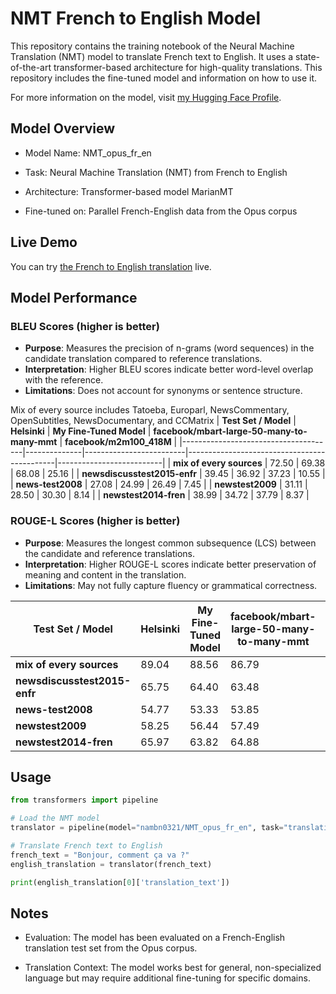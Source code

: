 # NMT French to English Model

This repository contains the training notebook of the Neural Machine Translation (NMT) model  to translate French text to English. It uses a state-of-the-art transformer-based architecture for high-quality translations. This repository includes the fine-tuned model and information on how to use it.

For more information on the model, visit [my Hugging Face Profile](https://huggingface.co/nambn0321/NMT_opus_fr_en).

## Model Overview

- Model Name: NMT_opus_fr_en

- Task: Neural Machine Translation (NMT) from French to English

- Architecture: Transformer-based model MarianMT

- Fine-tuned on: Parallel French-English data from the Opus corpus

## Live Demo

You can try [the French to English translation](https://huggingface.co/spaces/nambn0321/opus_NMT_fr_en) live.

## Model Performance
### **BLEU Scores** (higher is better)
  - **Purpose**: Measures the precision of n-grams (word sequences) in the candidate translation compared to reference translations.
  - **Interpretation**: Higher BLEU scores indicate better word-level overlap with the reference.
  - **Limitations**: Does not account for synonyms or sentence structure.

Mix of every source includes Tatoeba, Europarl, NewsCommentary, OpenSubtitles, NewsDocumentary, and CCMatrix
| **Test Set / Model**                         | **Helsinki** | **My Fine-Tuned Model** | **facebook/mbart-large-50-many-to-many-mmt** | **facebook/m2m100_418M** |
|--------------------------------------|--------------|-------------------------|---------------------------------------------|--------------------------|
| **mix of every sources**             | 72.50        | 69.38                   | 68.08                                       | 25.16                    |
| **newsdiscusstest2015-enfr**         | 39.45        | 36.92                   | 37.23                                       | 10.55                    |
| **news-test2008**                    | 27.08        | 24.99                   | 26.49                                       | 7.45                     |
| **newstest2009**                     | 31.11        | 28.50                   | 30.30                                       | 8.14                     |
| **newstest2014-fren**                | 38.99        | 34.72                   | 37.79                                       | 8.37                     |


### **ROUGE-L Scores** (higher is better)
  - **Purpose**: Measures the longest common subsequence (LCS) between the candidate and reference translations.
  - **Interpretation**: Higher ROUGE-L scores indicate better preservation of meaning and content in the translation.
  - **Limitations**: May not fully capture fluency or grammatical correctness.
     
| **Test Set / Model**                        | **Helsinki** | **My Fine-Tuned Model** | **facebook/mbart-large-50-many-to-many-mmt** | **facebook/m2m100_418M** |
|--------------------------------------|--------------|-------------------------|---------------------------------------------|--------------------------|
| **mix of every sources**             | 89.04        | 88.56                   | 86.79                                       | 45.32                    |
| **newsdiscusstest2015-enfr**         | 65.75        | 64.40                   | 63.48                                       | 33.24                    |
| **news-test2008**                    | 54.77        | 53.33                   | 53.85                                       | 25.64                    |
| **newstest2009**                     | 58.25        | 56.44                   | 57.49                                       | 25.65                    |
| **newstest2014-fren**                | 65.97        | 63.82                   | 64.88                                       | 27.76                    |
## Usage
```python
from transformers import pipeline

# Load the NMT model
translator = pipeline(model="nambn0321/NMT_opus_fr_en", task="translation_fr_to_en")

# Translate French text to English
french_text = "Bonjour, comment ça va ?"
english_translation = translator(french_text)

print(english_translation[0]['translation_text'])
```

## Notes

- Evaluation: The model has been evaluated on a French-English translation test set from the Opus corpus.

- Translation Context: The model works best for general, non-specialized language but may require additional fine-tuning for specific domains.
